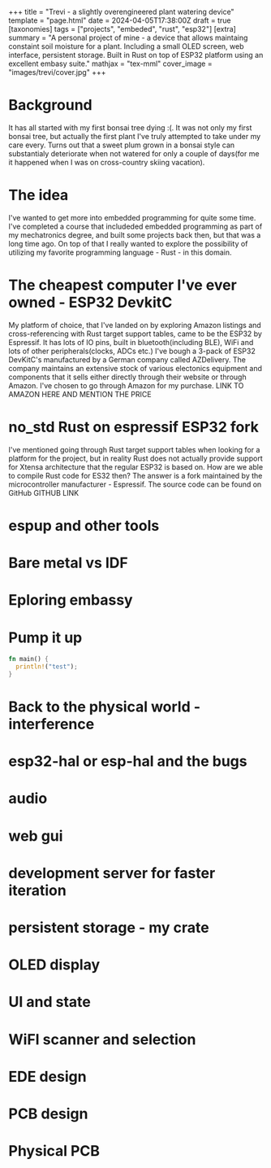 +++
title = "Trevi - a slightly overengineered plant watering device"
template = "page.html"
date = 2024-04-05T17:38:00Z
draft = true
[taxonomies]
tags = ["projects", "embeded", "rust", "esp32"]
[extra]
summary = "A personal project of mine - a device that allows maintaing constaint soil moisture for a plant. Including a small OLED screen, web interface, persistent storage. Built in Rust on top of ESP32 platform using an excellent embasy suite."
mathjax = "tex-mml"
cover_image = "images/trevi/cover.jpg"
+++

# Background

It has all started with my first bonsai tree dying :(. It was not only my first bonsai tree, but actually the first plant I've truly attempted to take under my care every. Turns out that a sweet plum grown in a bonsai style can substantialy deteriorate when not watered for only a couple of days(for me it happened when I was on cross-country skiing vacation).

# The idea

I've wanted to get more into embedded programming for quite some time. I've completed a course that includeded embedded programming as part of my mechatronics degree, and built some projects back then, but that was a long time ago. On top of that I really wanted to explore the possibility of utilizing my favorite programming language - Rust - in this domain.

# The cheapest computer I've ever owned - ESP32 DevkitC

My platform of choice, that I've landed on by exploring Amazon listings and cross-referencing with Rust target support tables, came to be the ESP32 by Espressif. It has lots of IO pins, built in bluetooth(including BLE), WiFi and lots of other peripherals(clocks, ADCs etc.) I've bough a 3-pack of ESP32 DevKitC's manufactured by a German company called AZDelivery. The company maintains an extensive stock of various electonics equipment and components that it sells either directly through their website or through Amazon. I've chosen to go through Amazon for my purchase.
LINK TO AMAZON HERE AND MENTION THE PRICE

# no_std Rust on espressif ESP32 fork

I've mentioned going through Rust target support tables when looking for a platform for the project, but in reality Rust does not actually provide support for Xtensa architecture that the regular ESP32 is based on. How are we able to compile Rust code for ES32 then? The answer is a fork maintained by the microcontroller manufacturer - Espressif. The source code can be found on GitHub GITHUB LINK

# espup and other tools

# Bare metal vs IDF

# Eploring embassy

# Pump it up

```rust
fn main() {
  println!("test");
}
```

# Back to the physical world - interference

# esp32-hal or esp-hal and the bugs

# audio

# web gui

# development server for faster iteration

# persistent storage - my crate

# OLED display

# UI and state

# WiFI scanner and selection

# EDE design

# PCB design

# Physical PCB
